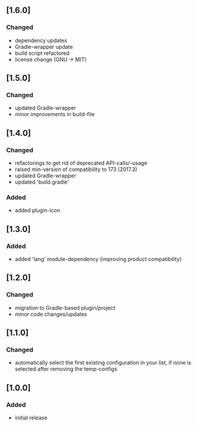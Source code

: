 ## [1.6.0]

### Changed
- dependency updates
- Gradle-wrapper update
- build script refactored
- license change (GNU -> MIT)

## [1.5.0]

### Changed
- updated Gradle-wrapper
- minor improvements in build-file

## [1.4.0]

### Changed
- refactorings to get rid of deprecated API-calls/-usage
- raised min-version of compatibility to 173 (2017.3)
- updated Gradle-wrapper
- updated 'build.gradle'

### Added
- added plugin-icon

## [1.3.0]

### Added
- added 'lang' module-dependency (improving product compatibility)

## [1.2.0]

### Changed
- migration to Gradle-based plugin/project
- minor code changes/updates

## [1.1.0]

### Changed
- automatically select the first existing configuration in your list, if none is selected after removing the temp-configs

## [1.0.0]

### Added
- initial release

